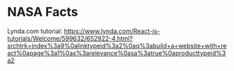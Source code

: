 <h1>NASA Facts</h1>

Lynda.com tutorial: https://www.lynda.com/React-js-tutorials/Welcome/599632/652922-4.html?srchtrk=index%3a9%0alinktypeid%3a2%0aq%3abuild+a+website+with+react%0apage%3a1%0as%3arelevance%0asa%3atrue%0aproducttypeid%3a2